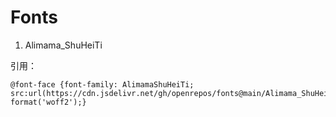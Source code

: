 # Fonts

1. Alimama_ShuHeiTi

引用：

```
@font-face {font-family: AlimamaShuHeiTi; src:url(https://cdn.jsdelivr.net/gh/openrepos/fonts@main/Alimama_ShuHeiTi/Alimama_ShuHeiTi_Bold.woff2) format('woff2');}
```